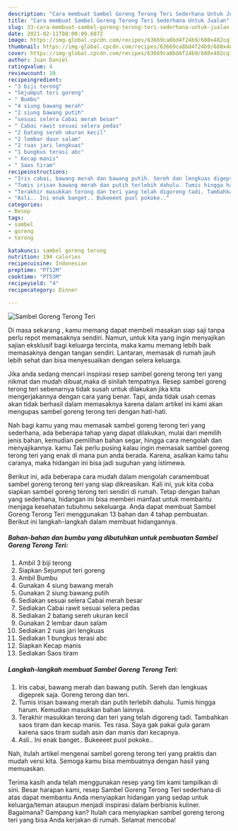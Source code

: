 ```yaml
---
description: "Cara membuat Sambel Goreng Terong Teri Sederhana Untuk Jualan"
title: "Cara membuat Sambel Goreng Terong Teri Sederhana Untuk Jualan"
slug: 33-cara-membuat-sambel-goreng-terong-teri-sederhana-untuk-jualan
date: 2021-02-11T08:00:09.607Z
image: https://img-global.cpcdn.com/recipes/63669ca8bd4f24b9/680x482cq70/sambel-goreng-terong-teri-foto-resep-utama.jpg
thumbnail: https://img-global.cpcdn.com/recipes/63669ca8bd4f24b9/680x482cq70/sambel-goreng-terong-teri-foto-resep-utama.jpg
cover: https://img-global.cpcdn.com/recipes/63669ca8bd4f24b9/680x482cq70/sambel-goreng-terong-teri-foto-resep-utama.jpg
author: Juan Daniel
ratingvalue: 4
reviewcount: 10
recipeingredient:
- "3 biji terong"
- "Sejumput teri goreng"
- " Bumbu"
- "4 siung bawang merah"
- "2 siung bawang putih"
- "sesuai selera Cabai merah besar"
- " Cabai rawit sesuai selera pedas"
- "2 batang sereh ukuran kecil"
- "2 lembar daun salam"
- "2 ruas jari lengkuas"
- "1 bungkus terasi abc"
- " Kecap manis"
- " Saos tiram"
recipeinstructions:
- "Iris cabai, bawang merah dan bawang putih. Sereh dan lengkuas digeprek saja. Goreng terong dan teri."
- "Tumis irisan bawang merah dan putih terlebih dahulu. Tumis hingga harum. Kemudian masukkan bahan lainnya."
- "Terakhir masukkan terong dan teri yang telah digoreng tadi. Tambahkan saos tiram dan kecap manis. Tes rasa. Saya gak pakai gula garam karena saos tiram sudah asin dan manis dari kecapnya."
- "Asli.. Ini enak banget.. Bukeeeet puol pokoke.."
categories:
- Resep
tags:
- sambel
- goreng
- terong

katakunci: sambel goreng terong 
nutrition: 194 calories
recipecuisine: Indonesian
preptime: "PT12M"
cooktime: "PT53M"
recipeyield: "4"
recipecategory: Dinner

---
```



![Sambel Goreng Terong Teri](https://img-global.cpcdn.com/recipes/63669ca8bd4f24b9/680x482cq70/sambel-goreng-terong-teri-foto-resep-utama.jpg)

Di masa  sekarang , kamu memang dapat membeli masakan siap saji tanpa perlu repot memasaknya sendiri. Namun, untuk kita yang ingin menyajikan sajian eksklusif bagi keluarga tercinta, maka kamu memang lebih baik memasaknya dengan tangan sendiri. Lantaran, memasak di rumah jauh lebih sehat dan bisa menyesuaikan dengan selera keluarga.

Jika anda sedang mencari inspirasi resep sambel goreng terong teri yang nikmat dan mudah dibuat,maka di sinilah tempatnya. Resep sambel goreng terong teri  sebenarnya tidak susah untuk dilakukan jika kita mengerjakannya dengan cara yang benar. Tapi, anda tidak usah cemas akan tidak berhasil dalam memasaknya 
karena dalam artikel ini kami akan mengupas sambel goreng terong teri dengan hati-hati.  



Nah bagi kamu yang mau memasak sambel goreng terong teri yang sederhana, ada beberapa tahap yang dapat dilakukan, mulai dari memilih jenis bahan, kemudian pemilihan bahan segar, hingga cara mengolah dan menyajikannya. kamu Tak perlu pusing kalau ingin memasak sambel goreng terong teri yang enak di mana pun anda berada. Karena, asalkan kamu  tahu caranya, maka hidangan ini bisa jadi suguhan yang istimewa.

Berikut ini, ada beberapa cara mudah dalam mengolah caramembuat sambel goreng terong teri yang siap dikreasikan. Kali ini, yuk kita coba siapkan sambel goreng terong teri sendiri di rumah. Tetap dengan bahan yang sederhana, hidangan ini bisa memberi manfaat untuk membantu menjaga kesehatan tubuhmu sekeluarga. Anda dapat membuat Sambel Goreng Terong Teri menggunakan 13 bahan dan 4 tahap pembuatan. Berikut ini langkah-langkah dalam membuat hidangannya.

<!--inarticleads1-->

##### Bahan-bahan dan bumbu yang dibutuhkan untuk pembuatan Sambel Goreng Terong Teri:

1. Ambil 3 biji terong
1. Siapkan Sejumput teri goreng
1. Ambil  Bumbu
1. Gunakan 4 siung bawang merah
1. Gunakan 2 siung bawang putih
1. Sediakan sesuai selera Cabai merah besar
1. Sediakan  Cabai rawit sesuai selera pedas
1. Sediakan 2 batang sereh ukuran kecil
1. Gunakan 2 lembar daun salam
1. Sediakan 2 ruas jari lengkuas
1. Sediakan 1 bungkus terasi abc
1. Siapkan  Kecap manis
1. Sediakan  Saos tiram




<!--inarticleads2-->

##### Langkah-langkah membuat Sambel Goreng Terong Teri:

1. Iris cabai, bawang merah dan bawang putih. Sereh dan lengkuas digeprek saja. Goreng terong dan teri.
1. Tumis irisan bawang merah dan putih terlebih dahulu. Tumis hingga harum. Kemudian masukkan bahan lainnya.
1. Terakhir masukkan terong dan teri yang telah digoreng tadi. Tambahkan saos tiram dan kecap manis. Tes rasa. Saya gak pakai gula garam karena saos tiram sudah asin dan manis dari kecapnya.
1. Asli.. Ini enak banget.. Bukeeeet puol pokoke..




Nah, itulah artikel mengenai  sambel goreng terong teri  yang praktis dan mudah versi kita. Semoga kamu bisa membuatnya dengan hasil yang memuaskan. 

Terima kasih anda telah menggunakan resep yang tim kami tampilkan di sini. Besar harapan kami, resep  Sambel Goreng Terong Teri sederhana di atas dapat membantu Anda menyiapkan hidangan yang sedap untuk keluarga/teman ataupun menjadi inspirasi dalam berbisnis kuliner. Bagaimana? Gampang kan? Itulah cara menyiapkan sambel goreng terong teri yang bisa Anda kerjakan di rumah. Selamat mencoba!

